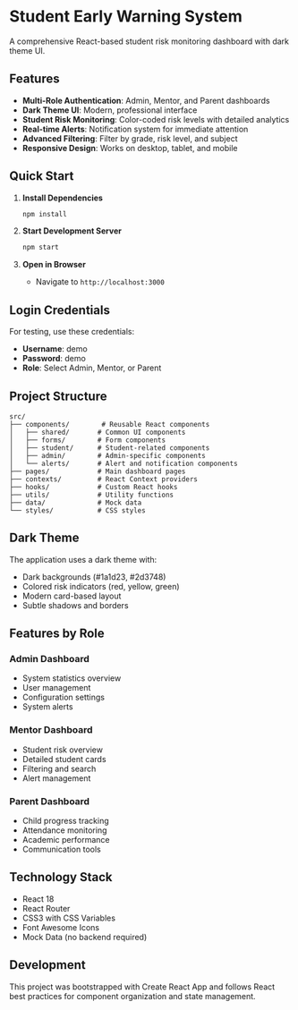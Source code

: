 # Student Early Warning System

A comprehensive React-based student risk monitoring dashboard with dark theme UI.

## Features

- **Multi-Role Authentication**: Admin, Mentor, and Parent dashboards
- **Dark Theme UI**: Modern, professional interface
- **Student Risk Monitoring**: Color-coded risk levels with detailed analytics
- **Real-time Alerts**: Notification system for immediate attention
- **Advanced Filtering**: Filter by grade, risk level, and subject
- **Responsive Design**: Works on desktop, tablet, and mobile

## Quick Start

1. **Install Dependencies**
   ```bash
   npm install
   ```

2. **Start Development Server**
   ```bash
   npm start
   ```

3. **Open in Browser**
   - Navigate to `http://localhost:3000`

## Login Credentials

For testing, use these credentials:
- **Username**: demo
- **Password**: demo
- **Role**: Select Admin, Mentor, or Parent

## Project Structure

```
src/
├── components/        # Reusable React components
│   ├── shared/       # Common UI components
│   ├── forms/        # Form components
│   ├── student/      # Student-related components
│   ├── admin/        # Admin-specific components
│   └── alerts/       # Alert and notification components
├── pages/            # Main dashboard pages
├── contexts/         # React Context providers
├── hooks/            # Custom React hooks
├── utils/            # Utility functions
├── data/             # Mock data
└── styles/           # CSS styles
```

## Dark Theme

The application uses a dark theme with:
- Dark backgrounds (#1a1d23, #2d3748)
- Colored risk indicators (red, yellow, green)
- Modern card-based layout
- Subtle shadows and borders

## Features by Role

### Admin Dashboard
- System statistics overview
- User management
- Configuration settings
- System alerts

### Mentor Dashboard  
- Student risk overview
- Detailed student cards
- Filtering and search
- Alert management

### Parent Dashboard
- Child progress tracking
- Attendance monitoring
- Academic performance
- Communication tools

## Technology Stack

- React 18
- React Router
- CSS3 with CSS Variables
- Font Awesome Icons
- Mock Data (no backend required)

## Development

This project was bootstrapped with Create React App and follows React best practices for component organization and state management.
